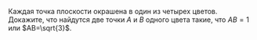 Каждая точка плоскости окрашена в один из четырех цветов. Докажите, что найдутся две точки $A$ и $B$ одного цвета такие, что $AB=1$ или $AB=\sqrt{3}$.